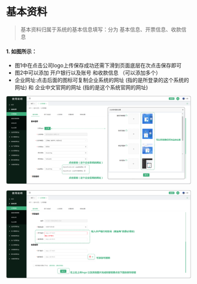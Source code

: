 # 基本资料


> 基本资料归属于系统的基本信息填写：分为 基本信息、开票信息、收款信息

#### 1. 如图所示：
* 图1中在点击公司logo上传保存成功还需下滑到页面底层在次点击保存即可
* 图2中可以添加 开户银行以及账号 和收款信息 （可以添加多个）
* 企业网址:点击后面的图标可复制企业系统的网址 (指的是所登录的这个系统的网址) 和 企业中文官网的网址 (指的是这个系统官网的网址)

![如图所示](../../file/jbxx.png)


![如图所示](../../file/jbxx1.png)
